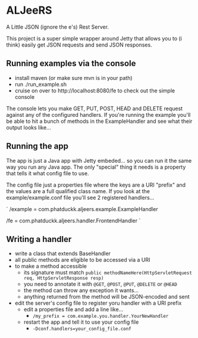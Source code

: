 # ALJeeRS

A Little JSON (ignore the e's) Rest Server.

This project is a super simple wrapper around Jetty that allows you to (i think) easily get JSON requests and send JSON responses.


## Running examples via the console

* install maven (or make sure mvn is in your path)
* run ./run_example.sh
* cruise on over to http://localhost:8080/fe to check out the simple console

The console lets you make GET, PUT, POST, HEAD and DELETE request against any of the configured handlers. If you're running the example
you'll be able to hit a bunch of methods in the ExampleHandler and see what their output looks like...

## Running the app

The app is just a Java app with Jetty embeded... so you can run it the same way you run any Java app.
The only "special" thing it needs is a property that tells it what config file to use.

The config file just a properties file where the keys are a URI "prefix" and the values are a full qualified class name.
If you look at the example/example.conf file you'll see 2 registered handlers...

`
/example = com.phatduckk.aljeers.example.ExampleHandler

/fe = com.phatduckk.aljeers.handler.FrontendHandler
`

## Writing a handler

* write a class that extends BaseHandler
* all public methods are eligible to be accessed via a URI
* to make a method accessible
    * its signature must match `public methodNameHere(HttpServletRequest req, HttpServletResponse resp)`
    * you need to annotate it with `@GET`, `@POST`, `@PUT`, `@DELETE` or `@HEAD`
    * the method can throw any exception it wants...
    * anything returned from the method will be JSON-encoded and sent
* edit the server's config file to register yoru handler with a URI prefix
    * edit a properties file and add a line like...
        * `/my_prefix = com.example.you.handler.YourNewHandler`
    * restart the app and tell it to use your config file
        * `-Dconf.handlers=your_config_file.conf`
